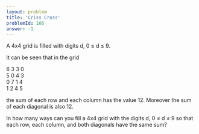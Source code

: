 ```yaml
---
layout: problem
title: 'Criss Cross'
problemId: 166
answer: -1
---
```

A 4x4 grid is filled with digits d, 0 ≤ d ≤ 9.

It can be seen that in the grid

 6 3 3 0  
 5 0 4 3  
 0 7 1 4  
 1 2 4 5

the sum of each row and each column has the value 12. Moreover the sum of each diagonal is also 12.

In how many ways can you fill a 4x4 grid with the digits d, 0 ≤ d ≤ 9 so that each row, each column, and both diagonals have the same sum?